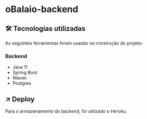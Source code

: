 # oBalaio-backend

## 🛠 Tecnologias utilizadas 

As seguintes ferramentas foram usadas na construção do projeto:

### Backend
- Java 11
- Spring Boot
- Maven
- Postgres


##  :arrow_upper_right: Deploy
Para o armazenamento do backend, foi utilizado o Heroku.
